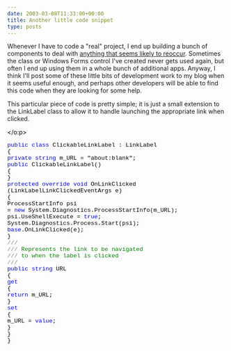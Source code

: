 ```yaml
---
date: 2003-03-08T11:33:00+00:00
title: Another little code snippet
type: posts
---
```

Whenever I have to code a "real" project, I end up building a bunch of components to deal with [anything that seems likely to reoccur](https://dotnetweblogs.com/duncanma/posts/3242.aspx). Sometimes the class or Windows Forms control I've created never gets used again, but often I end up using them in a whole bunch of additional apps. Anyway, I think I'll post some of these little bits of development work to my blog when it seems useful enough, and perhaps other developers will be able to find this code when they are looking for some help.

This particular piece of code is pretty simple; it is just a small extension to the LinkLabel class to allow it to handle launching the appropriate link when clicked.



<p class="MsoNormal" style="MARGIN: 0in 0in 0pt; mso-layout-grid-align: none">
  <span style="FONT-SIZE: 10pt; FONT-FAMILY: 'Courier New'"><?xml:namespace prefix = o
ns = "urn:schemas-microsoft-com:office:office" /?><o:p>

  <font color="#000000"> </o:p></span>


<p class="MsoNormal" style="MARGIN: 0in 0in 0pt; mso-layout-grid-align: none">
  <span style="FONT-SIZE: 10pt; FONT-FAMILY: 'Courier New'"><span style="mso-tab-count: 1"><font color="#000000">      </span><span style="COLOR: blue">public</span><font color="#000000"> <span style="COLOR: blue">class</span><font color="#000000"> ClickableLinkLabel : LinkLabel<o:p></o:p></span>


<p class="MsoNormal" style="MARGIN: 0in 0in 0pt; mso-layout-grid-align: none">
  <span style="FONT-SIZE: 10pt; FONT-FAMILY: 'Courier New'"><font color="#000000"><span style="mso-tab-count: 1">      </span>{<o:p></o:p></span>


<p class="MsoNormal" style="MARGIN: 0in 0in 0pt; mso-layout-grid-align: none">
  <span style="FONT-SIZE: 10pt; FONT-FAMILY: 'Courier New'"><o:p><font color="#000000"> </o:p></span>


<p class="MsoNormal" style="MARGIN: 0in 0in 0pt; mso-layout-grid-align: none">
  <span style="FONT-SIZE: 10pt; FONT-FAMILY: 'Courier New'"><span style="mso-spacerun: yes"><font color="#000000">        </span><span style="COLOR: blue">private</span><font color="#000000"> <span style="COLOR: blue">string</span><font color="#000000"> m_URL = "about:blank";<o:p></o:p></span>


<p class="MsoNormal" style="MARGIN: 0in 0in 0pt; mso-layout-grid-align: none">
  <span style="FONT-SIZE: 10pt; FONT-FAMILY: 'Courier New'"><o:p><font color="#000000"> </o:p></span>


<p class="MsoNormal" style="MARGIN: 0in 0in 0pt; mso-layout-grid-align: none">
  <span style="FONT-SIZE: 10pt; FONT-FAMILY: 'Courier New'"><span style="mso-tab-count: 2"><font color="#000000">            </span><span style="COLOR: blue">public</span><font color="#000000"> ClickableLinkLabel()<o:p></o:p></span>


<p class="MsoNormal" style="MARGIN: 0in 0in 0pt; mso-layout-grid-align: none">
  <span style="FONT-SIZE: 10pt; FONT-FAMILY: 'Courier New'"><font color="#000000"><span style="mso-tab-count: 2">            </span>{<o:p></o:p></span>


<p class="MsoNormal" style="MARGIN: 0in 0in 0pt; mso-layout-grid-align: none">
  <span style="FONT-SIZE: 10pt; FONT-FAMILY: 'Courier New'"><font color="#000000"><span style="mso-tab-count: 2">            </span>}<o:p></o:p></span>


<p class="MsoNormal" style="MARGIN: 0in 0in 0pt; mso-layout-grid-align: none">
  <span style="FONT-SIZE: 10pt; FONT-FAMILY: 'Courier New'"><o:p><font color="#000000"> </o:p></span>


<p class="MsoNormal" style="MARGIN: 0in 0in 0pt; mso-layout-grid-align: none">
  <span style="FONT-SIZE: 10pt; FONT-FAMILY: 'Courier New'"><span style="mso-spacerun: yes"><font color="#000000">        </span><span style="COLOR: blue">protected</span><font color="#000000"> <span style="COLOR: blue">override</span><font color="#000000"> <span style="COLOR: blue">void</span><font color="#000000"> OnLinkClicked <o:p></o:p></span>


<p class="MsoNormal" style="MARGIN: 0in 0in 0pt; mso-layout-grid-align: none">
  <span style="FONT-SIZE: 10pt; FONT-FAMILY: 'Courier New'"><font color="#000000"><span style="mso-spacerun: yes">            </span>(LinkLabelLinkClickedEventArgs e)<o:p></o:p></span>


<p class="MsoNormal" style="MARGIN: 0in 0in 0pt; mso-layout-grid-align: none">
  <span style="FONT-SIZE: 10pt; FONT-FAMILY: 'Courier New'"><font color="#000000"><span style="mso-spacerun: yes">        </span>{<o:p></o:p></span>


<p class="MsoNormal" style="MARGIN: 0in 0in 0pt; mso-layout-grid-align: none">
  <span style="FONT-SIZE: 10pt; FONT-FAMILY: 'Courier New'"><font color="#000000"><span style="mso-spacerun: yes">            </span>ProcessStartInfo psi <o:p></o:p></span>


<p class="MsoNormal" style="MARGIN: 0in 0in 0pt; mso-layout-grid-align: none">
  <span style="FONT-SIZE: 10pt; FONT-FAMILY: 'Courier New'"><font color="#000000"><span style="mso-spacerun: yes">                </span>= <span style="COLOR: blue">new</span><font color="#000000"> System.Diagnostics.ProcessStartInfo(m_URL);<o:p></o:p></span>


<p class="MsoNormal" style="MARGIN: 0in 0in 0pt; mso-layout-grid-align: none">
  <span style="FONT-SIZE: 10pt; FONT-FAMILY: 'Courier New'"><font color="#000000"><span style="mso-spacerun: yes">            </span>psi.UseShellExecute = <span style="COLOR: blue">true</span><font color="#000000">;<o:p></o:p></span>


<p class="MsoNormal" style="MARGIN: 0in 0in 0pt; mso-layout-grid-align: none">
  <span style="FONT-SIZE: 10pt; FONT-FAMILY: 'Courier New'"><font color="#000000"><span style="mso-spacerun: yes">            </span>System.Diagnostics.Process.Start(psi);<o:p></o:p></span>


<p class="MsoNormal" style="MARGIN: 0in 0in 0pt; mso-layout-grid-align: none">
  <span style="FONT-SIZE: 10pt; FONT-FAMILY: 'Courier New'"><span style="mso-spacerun: yes"><font color="#000000">            </span><span style="COLOR: blue">base</span><font color="#000000">.OnLinkClicked(e);<o:p></o:p></span>


<p class="MsoNormal" style="MARGIN: 0in 0in 0pt; mso-layout-grid-align: none">
  <span style="FONT-SIZE: 10pt; FONT-FAMILY: 'Courier New'"><font color="#000000"><span style="mso-spacerun: yes">        </span>}<o:p></o:p></span>


<p class="MsoNormal" style="MARGIN: 0in 0in 0pt; mso-layout-grid-align: none">
  <span style="FONT-SIZE: 10pt; FONT-FAMILY: 'Courier New'"><o:p><font color="#000000"> </o:p></span>


<p class="MsoNormal" style="MARGIN: 0in 0in 0pt; mso-layout-grid-align: none">
  <span style="FONT-SIZE: 10pt; FONT-FAMILY: 'Courier New'"><span style="mso-spacerun: yes"><font color="#000000">        </span><span style="COLOR: gray">///</span><span style="COLOR: green"> </span><span style="COLOR: gray"><summary><o:p></o:p></span></span>


<p class="MsoNormal" style="MARGIN: 0in 0in 0pt; mso-layout-grid-align: none">
  <span style="FONT-SIZE: 10pt; FONT-FAMILY: 'Courier New'"><span style="mso-spacerun: yes"><font color="#000000">        </span><span style="COLOR: gray">///</span><span style="COLOR: green"> Represents the link to be navigated<o:p></o:p></span></span>


<p class="MsoNormal" style="MARGIN: 0in 0in 0pt; mso-layout-grid-align: none">
  <span style="FONT-SIZE: 10pt; FONT-FAMILY: 'Courier New'"><span style="mso-spacerun: yes"><font color="#000000">        </span><span style="COLOR: gray">///</span><span style="COLOR: green"> to when the label is clicked<o:p></o:p></span></span>


<p class="MsoNormal" style="MARGIN: 0in 0in 0pt; mso-layout-grid-align: none">
  <span style="FONT-SIZE: 10pt; FONT-FAMILY: 'Courier New'"><span style="mso-spacerun: yes"><font color="#000000">        </span><span style="COLOR: gray">///</span><span style="COLOR: green"> </span><span style="COLOR: gray"></summary><o:p></o:p></span></span>


<p class="MsoNormal" style="MARGIN: 0in 0in 0pt; mso-layout-grid-align: none">
  <span style="FONT-SIZE: 10pt; FONT-FAMILY: 'Courier New'"><span style="mso-spacerun: yes"><font color="#000000">        </span><span style="COLOR: blue">public</span><font color="#000000"> <span style="COLOR: blue">string</span><font color="#000000"> URL<o:p></o:p></span>


<p class="MsoNormal" style="MARGIN: 0in 0in 0pt; mso-layout-grid-align: none">
  <span style="FONT-SIZE: 10pt; FONT-FAMILY: 'Courier New'"><font color="#000000"><span style="mso-spacerun: yes">        </span>{<o:p></o:p></span>


<p class="MsoNormal" style="MARGIN: 0in 0in 0pt; mso-layout-grid-align: none">
  <span style="FONT-SIZE: 10pt; FONT-FAMILY: 'Courier New'"><span style="mso-spacerun: yes"><font color="#000000">            </span><span style="COLOR: blue">get<o:p></o:p></span></span>


<p class="MsoNormal" style="MARGIN: 0in 0in 0pt; mso-layout-grid-align: none">
  <span style="FONT-SIZE: 10pt; FONT-FAMILY: 'Courier New'"><font color="#000000"><span style="mso-spacerun: yes">            </span>{<o:p></o:p></span>


<p class="MsoNormal" style="MARGIN: 0in 0in 0pt; mso-layout-grid-align: none">
  <span style="FONT-SIZE: 10pt; FONT-FAMILY: 'Courier New'"><span style="mso-spacerun: yes"><font color="#000000">                </span><span style="COLOR: blue">return</span><font color="#000000"> m_URL;<o:p></o:p></span>


<p class="MsoNormal" style="MARGIN: 0in 0in 0pt; mso-layout-grid-align: none">
  <span style="FONT-SIZE: 10pt; FONT-FAMILY: 'Courier New'"><font color="#000000"><span style="mso-spacerun: yes">            </span>}<o:p></o:p></span>


<p class="MsoNormal" style="MARGIN: 0in 0in 0pt; mso-layout-grid-align: none">
  <span style="FONT-SIZE: 10pt; FONT-FAMILY: 'Courier New'"><span style="mso-spacerun: yes"><font color="#000000">            </span><span style="COLOR: blue">set<o:p></o:p></span></span>


<p class="MsoNormal" style="MARGIN: 0in 0in 0pt; mso-layout-grid-align: none">
  <span style="FONT-SIZE: 10pt; FONT-FAMILY: 'Courier New'"><font color="#000000"><span style="mso-spacerun: yes">    </span><span style="mso-spacerun: yes">        </span>{<o:p></o:p></span>


<p class="MsoNormal" style="MARGIN: 0in 0in 0pt; mso-layout-grid-align: none">
  <span style="FONT-SIZE: 10pt; FONT-FAMILY: 'Courier New'"><font color="#000000"><span style="mso-spacerun: yes">                </span>m_URL = <span style="COLOR: blue">value</span><font color="#000000">;<o:p></o:p></span>


<p class="MsoNormal" style="MARGIN: 0in 0in 0pt; mso-layout-grid-align: none">
  <span style="FONT-SIZE: 10pt; FONT-FAMILY: 'Courier New'"><font color="#000000"><span style="mso-spacerun: yes">            </span>}<o:p></o:p></span>


<p class="MsoNormal" style="MARGIN: 0in 0in 0pt; mso-layout-grid-align: none">
  <span style="FONT-SIZE: 10pt; FONT-FAMILY: 'Courier New'"><font color="#000000"><span style="mso-spacerun: yes">        </span>}<o:p></o:p></span>


<p class="MsoNormal" style="MARGIN: 0in 0in 0pt; mso-layout-grid-align: none">
  <span style="FONT-SIZE: 10pt; FONT-FAMILY: 'Courier New'"><font color="#000000"><span style="mso-tab-count: 1">      </span>}<o:p></o:p></span>


<p class="MsoNormal" style="MARGIN: 0in 0in 0pt">
  <o:p><font face="Times New Roman" color="#000000"> </o:p>
